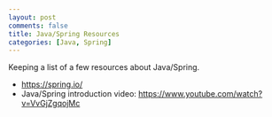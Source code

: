 ```yaml
---
layout: post
comments: false
title: Java/Spring Resources
categories: [Java, Spring]
---
```


Keeping a list of a few resources about Java/Spring.

- https://spring.io/
- Java/Spring introduction video: https://www.youtube.com/watch?v=VvGjZgqojMc
